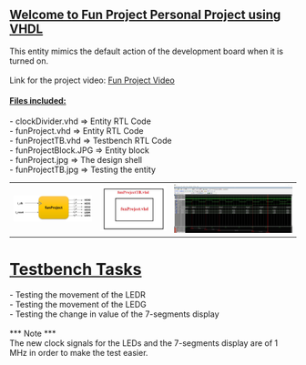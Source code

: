 <h2><u>Welcome to Fun Project Personal Project using VHDL</u></h2>
<p>
This entity mimics the default action of the development board when it is turned on.<br><br>
Link for the project video: <a href="https://youtu.be/KWA6I9wV8XQ" target="_blank">Fun Project Video</a>
</p>
<h4><u>Files included:</u></h4>
<u></u>
<p>
- clockDivider.vhd  =>  Entity RTL Code<br>
- funProject.vhd    =>  Entity RTL Code<br>
- funProjectTB.vhd  =>  Testbench RTL Code<br>
- funProjectBlock.JPG  =>  Entity block<br>
- funProject.jpg  =>  The design shell<br>
- funProjectTB.jpg  =>  Testing the entity<br>
</p>
<table>
    <tr>
            <td><img src="https://github.com/Matanlaza89/Fun-Project/blob/main/images/funProjectBlock.JPG" alt=""></td>
            <td><img src="https://github.com/Matanlaza89/Fun-Project/blob/main/images/funProject.JPG" alt=""></td>
            <td><img src="https://github.com/Matanlaza89/Fun-Project/blob/main/images/funProjectTB.JPG" alt=""></td>
</table>

<h1><u>Testbench Tasks</u></h1>
<p>
- Testing the movement of the LEDR <br>
- Testing the movement of the LEDG <br>
- Testing the change in value of the 7-segments display <br><br>
*** Note *** <br>The new clock signals for the LEDs and  the 7-segments display are of 1 MHz in order to make the test easier.
</p>
